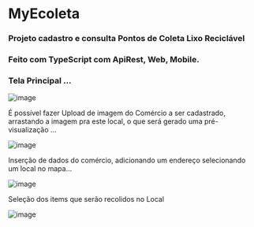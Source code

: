 # MyEcoleta
### Projeto cadastro e consulta Pontos de Coleta Lixo Reciclável 

### Feito com TypeScript com ApiRest, Web, Mobile.

### Tela Principal ...
![image](https://user-images.githubusercontent.com/57151930/219871332-6063e3e0-fd1c-40e3-a4da-e4bb6bffd753.png)

É possível fazer Upload de imagem do Comércio a ser cadastrado, arrastando a imagem pra este local, o que será gerado uma pré-visualização ...

![image](https://user-images.githubusercontent.com/57151930/219871663-ed49e398-8ca0-4e14-9e20-26fc720d0e80.png)

Inserção de dados do comércio, adicionando um endereço selecionando um local no mapa...

![image](https://user-images.githubusercontent.com/57151930/219871665-2b937844-4eb9-4342-8c2a-37df30507b16.png)

Seleção dos items que serão recolidos no Local

![image](https://user-images.githubusercontent.com/57151930/219871668-f2c13fef-c769-4101-91f5-b3858d69f9e8.png)



